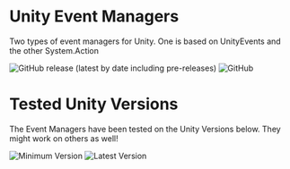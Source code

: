 # Unity Event Managers
Two types of event managers for Unity. One is based on UnityEvents and the other System.Action

![GitHub release (latest by date including pre-releases)](https://img.shields.io/github/v/release/ru1t3rl/Unity-EventManager?display_name=release&include_prereleases)
![GitHub](https://img.shields.io/github/license/ru1t3rl/Unity-EventManager)

# Tested Unity Versions
The Event Managers have been tested on the Unity Versions below. They might work on others as well!

![Minimum Version](https://img.shields.io/static/v1?label="Minimum"&message="2019.4.40f1"&color="orange"&logo="Unity")
![Latest Version](https://img.shields.io/static/v1?label="Latest"&message="2022.1.11"&color="green"&logo="Unity")
